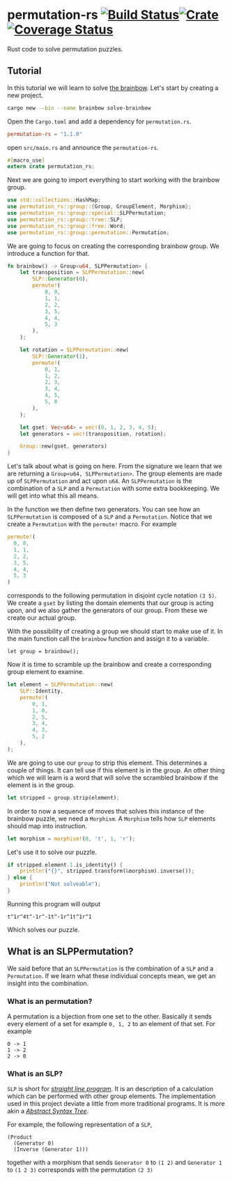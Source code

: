# permutation-rs [![Build Status](https://travis-ci.org/fifth-postulate/solving-permutation-puzzles.rust.svg?branch=master)](https://travis-ci.org/fifth-postulate/solving-permutation-puzzles.rust)[![Crate](https://img.shields.io/crates/v/permutation-rs.svg)](https://crates.io/crates/permutation-rs)[![Coverage Status](https://coveralls.io/repos/github/fifth-postulate/solving-permutation-puzzles.rust/badge.svg?branch=master)](https://coveralls.io/github/fifth-postulate/solving-permutation-puzzles.rust?branch=master)
Rust code to solve permutation puzzles.

## Tutorial
In this tutorial we will learn to solve [the brainbow][brainbow]. Let's start by
creating a new project.

```sh
cargo new --bin --name brainbow solve-brainbow
```

Open the `Cargo.toml` and add a dependency for `permutation.rs`.

```toml
permutation-rs = "1.1.0"
```

open `src/main.rs` and announce the `permutation-rs`.

```rust
#[macro_use]
extern crate permutation_rs;
```

Next we are going to import everything to start working with the brainbow group.

```rust
use std::collections::HashMap;
use permutation_rs::group::{Group, GroupElement, Morphism};
use permutation_rs::group::special::SLPPermutation;
use permutation_rs::group::tree::SLP;
use permutation_rs::group::free::Word;
use permutation_rs::group::permutation::Permutation;
```

We are going to focus on creating the corresponding brainbow group. We introduce
a function for that.

```rust
fn brainbow() -> Group<u64, SLPPermutation> {
    let transposition = SLPPermutation::new(
        SLP::Generator(0),
        permute!(
            0, 0,
            1, 1,
            2, 2,
            3, 5,
            4, 4,
            5, 3
        ),
    );

    let rotation = SLPPermutation::new(
        SLP::Generator(1),
        permute!(
            0, 1,
            1, 2,
            2, 3,
            3, 4,
            4, 5,
            5, 0
        ),
    );

    let gset: Vec<u64> = vec!(0, 1, 2, 3, 4, 5);
    let generators = vec!(transposition, rotation);

    Group::new(gset, generators)
}
```

Let's talk about what is going on here. From the signature we learn that we are
returning a `Group<u64, SLPPermutation>`. The group elements are made up of
`SLPPermutation` and act upon `u64`. An `SLPPermutation` is the combination of a
`SLP` and a `Permutation` with some extra bookkeeping. We will get into what
this all means.

In the function we then define two generators. You can see how an
`SLPPermutation` is composed of a `SLP` and a `Permutation`. Notice that we
create a `Permutation` with the `permute!` macro. For example

```rust
permute!(
  0, 0,
  1, 1,
  2, 2,
  3, 5,
  4, 4,
  5, 3
)
```

corresponds to the following permutation in disjoint cycle notation `(3 5)`. We
create a `gset` by listing the domain elements that our group is acting upon,
and we also gather the generators of our group. From these we create our actual
group.

With the possibility of creating a group we should start to make use of it. In
the main function call the `brainbow` function and assign it to a variable.

```
let group = brainbow();
```

Now it is time to scramble up the brainbow and create a corresponding group
element to examine.

```rust
let element = SLPPermutation::new(
    SLP::Identity,
    permute!(
        0, 1,
        1, 0,
        2, 5,
        3, 4,
        4, 3,
        5, 2
    ),
);
```

We are going to use our `group` to strip this element. This determines a couple
of things. It can tell use if this element is in the group. An other thing which
we will learn is a word that will solve the scrambled brainbow if the element is
in the group.

```rust
let stripped = group.strip(element);
```

In order to now a sequence of moves that solves this instance of the brainbow
puzzle, we need a `Morphism`. A `Morphism` tells how `SLP` elements should map
into instruction.

```rust
let morphism = morphism!(0, 't', 1, 'r');
```

Let's use it to solve our puzzle.

```rust
if stripped.element.1.is_identity() {
    println!("{}", stripped.transform(&morphism).inverse());
} else {
    println!("Not solveable");
}
```

Running this program will output

```text
t^1r^4t^-1r^-1t^-1r^1t^1r^1
```

Which solves our puzzle.

## What is an SLPPermutation? 
We said before that an `SLPPermutation` is the combination of a `SLP` and a
`Permutation`. If we learn what these individual concepts mean, we get an
insight into the combination.

### What is an permutation?
A permutation is a bijection from one set to the other. Basically it sends every
element of a set for example `0, 1, 2` to an element of that set. For example

```text
0 -> 1
1 -> 2
2 -> 0
```

### What is an SLP?
`SLP` is short for [_straight line program_][slp]. It is an description of a
calculation which can be performed with other group elements. The implementation
used in this project deviate a little from more traditional programs. It is more
akin a [_Abstract Syntax Tree_][ast].

For example, the following representation of a `SLP`,

```text
(Product
  (Generator 0)
  (Inverse (Generator 1)))
```

together with a morphism that sends `Generator 0` to `(1 2)` and `Generator 1`
to `(1 2 3)` corresponds with the permutation `(2 3)` 

[brainbow]: http://fifth-postulate.nl/brainbow/
[slp]: https://en.wikipedia.org/wiki/Straight-line_program
[ast]: https://en.wikipedia.org/wiki/Abstract_syntax_tree
